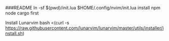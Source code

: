 ###README 
ln -sf $(pwd)/init.lua $HOME/.config/nvim/init.lua
install npm node cargo first

Install Lunarvim
bash <(curl -s https://raw.githubusercontent.com/lunarvim/lunarvim/master/utils/installer/install.sh)

